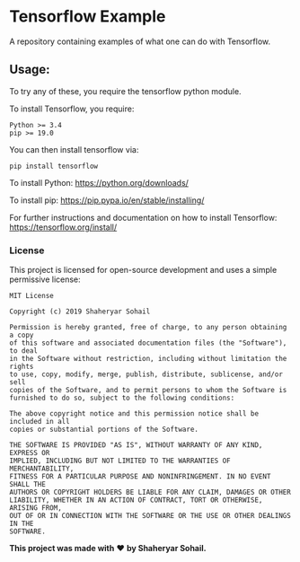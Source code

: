 # Tensorflow Example
A repository containing examples of what one can do with Tensorflow.

## Usage:
To try any of these, you require the tensorflow python module.

To install Tensorflow, you require:

```
Python >= 3.4
pip >= 19.0
```

You can then install tensorflow via:
```
pip install tensorflow
```

To install Python: https://python.org/downloads/

To install pip: https://pip.pypa.io/en/stable/installing/

For further instructions and documentation on how to install Tensorflow:
https://tensorflow.org/install/

### License
This project is licensed for open-source development and uses a simple permissive license:
```
MIT License

Copyright (c) 2019 Shaheryar Sohail

Permission is hereby granted, free of charge, to any person obtaining a copy
of this software and associated documentation files (the "Software"), to deal
in the Software without restriction, including without limitation the rights
to use, copy, modify, merge, publish, distribute, sublicense, and/or sell
copies of the Software, and to permit persons to whom the Software is
furnished to do so, subject to the following conditions:

The above copyright notice and this permission notice shall be included in all
copies or substantial portions of the Software.

THE SOFTWARE IS PROVIDED "AS IS", WITHOUT WARRANTY OF ANY KIND, EXPRESS OR
IMPLIED, INCLUDING BUT NOT LIMITED TO THE WARRANTIES OF MERCHANTABILITY,
FITNESS FOR A PARTICULAR PURPOSE AND NONINFRINGEMENT. IN NO EVENT SHALL THE
AUTHORS OR COPYRIGHT HOLDERS BE LIABLE FOR ANY CLAIM, DAMAGES OR OTHER
LIABILITY, WHETHER IN AN ACTION OF CONTRACT, TORT OR OTHERWISE, ARISING FROM,
OUT OF OR IN CONNECTION WITH THE SOFTWARE OR THE USE OR OTHER DEALINGS IN THE
SOFTWARE.
```

**This project was made with** :heart: **by Shaheryar Sohail.**